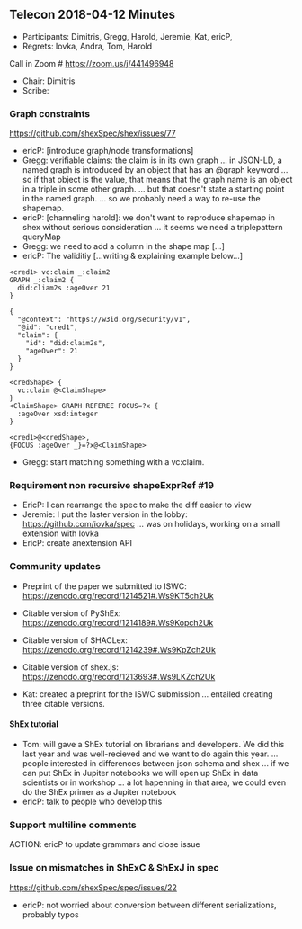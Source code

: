 ## Telecon 2018-04-12  Minutes

* Participants: Dimitris, Gregg, Harold, Jeremie, Kat, ericP,
* Regrets:  Iovka, Andra, Tom, Harold

Call in Zoom # https://zoom.us/j/441496948


* Chair: Dimitris
* Scribe: 

### Graph constraints

https://github.com/shexSpec/shex/issues/77

* ericP: [introduce graph/node transformations]
* Gregg: verifiable claims: the claim is in its own graph
 ... in JSON-LD, a named graph is introduced by an object that has an @graph keyword
 ... so if that object is the value, that means that the graph name is an object in a triple in some other graph.
 ... but that doesn't state a starting point in the named graph.
 ... so we probably need a way to re-use the shapemap.
* ericP: [channeling harold]: we don't want to reproduce shapemap in shex without serious consideration
 ... it seems we need a triplepattern queryMap
* Gregg: we need to add a column in the shape map [...]
* ericP: The validitiy [...writing & explaining example below...]

```
<cred1> vc:claim _:claim2
GRAPH _:claim2 {
  did:cliam2s :ageOver 21
}
```
```
{
  "@context": "https://w3id.org/security/v1",
  "@id": "cred1",
  "claim": {
    "id": "did:claim2s",
    "ageOver": 21
  }
}
```
```
<credShape> {
  vc:claim @<ClaimShape>
}
<ClaimShape> GRAPH REFEREE FOCUS=?x {
  :ageOver xsd:integer
}
```
``` ShapeMap
<cred1>@<credShape>,
{FOCUS :ageOver _}=?x@<ClaimShape>
```


* Gregg: start matching something with a vc:claim.

### Requirement non recursive shapeExprRef #19

* EricP: I can rearrange the spec to make the diff easier to view
* Jeremie: I put the laster version in the lobby: https://github.com/iovka/spec
  ... was on holidays, working on a small extension with Iovka
* EricP: create anextension API 

### Community updates

* Preprint of the paper we submitted to ISWC: https://zenodo.org/record/1214521#.Ws9KT5ch2Uk
* Citable version of PyShEx: https://zenodo.org/record/1214189#.Ws9Kopch2Uk
* Citable version of SHACLex: https://zenodo.org/record/1214239#.Ws9KpZch2Uk
* Citable version of shex.js: https://zenodo.org/record/1213693#.Ws9LKZch2Uk

* Kat: created a preprint for the ISWC submission
  ... entailed creating three citable versions.

#### ShEx tutorial
* Tom: will gave a ShEx tutorial on librarians and developers. We did this last year and was well-recieved and we want to do again this year.
 ... people interested in differences between json schema and shex
 ... if we can put ShEx in Jupiter notebooks we will open up ShEx in data scientists or in workshop
 ... a lot hapenning in that area, we could even do the ShEx primer as a Jupiter notebook
* ericP: talk to people who develop this 

### Support multiline comments

ACTION: ericP to update grammars and close issue

### Issue on mismatches in ShExC & ShExJ in spec
https://github.com/shexSpec/spec/issues/22

* ericP: not worried about conversion between different serializations, probably typos
